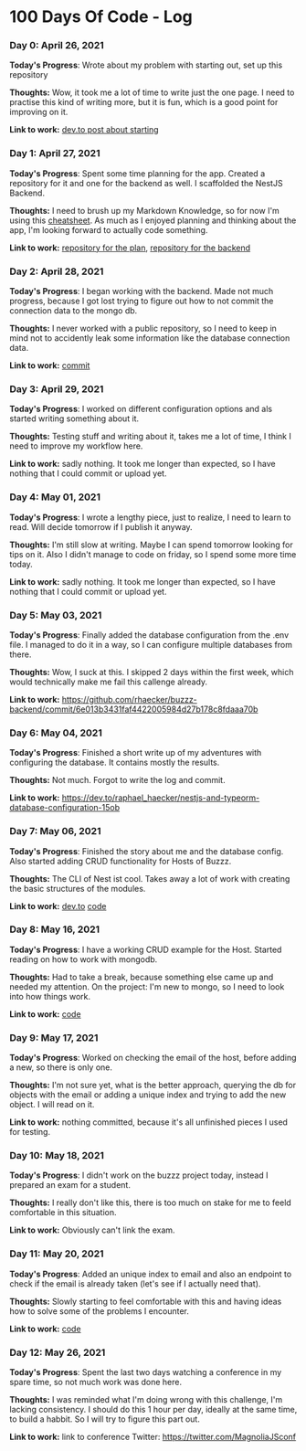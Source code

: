 # 100 Days Of Code - Log

### Day 0: April 26, 2021

**Today's Progress**: Wrote about my problem with starting out, set up this repository

**Thoughts:** Wow, it took me a lot of time to write just the one page. I need to practise this kind of writing more, but it is fun, which is a good point for improving on it.

**Link to work:** [dev.to post about starting](https://dev.to/raphael_haecker/my-problem-with-starting-out-4a7b)

### Day 1: April 27, 2021

**Today's Progress**: Spent some time planning for the app. Created a repository for it and one for the backend as well. I scaffolded the NestJS Backend.

**Thoughts:** I need to brush up my Markdown Knowledge, so for now I'm using this [cheatsheet](https://github.com/adam-p/markdown-here/wiki/Markdown-Cheatsheet). As much as I enjoyed planning and thinking about the app, I'm looking forward to actually code something.

**Link to work:** [repository for the plan](https://github.com/rhaecker/buzzz), [repository for the backend](https://github.com/rhaecker/buzzz-backend)

### Day 2: April 28, 2021

**Today's Progress**: I began working with the backend. Made not much progress, because I got lost trying to figure out how to not commit the connection data to the mongo db.

**Thoughts:** I never worked with a public repository, so I need to keep in mind not to accidently leak some information like the database connection data. 

**Link to work:** [commit](https://github.com/rhaecker/buzzz-backend/commit/91b77fbb2410df4ebc85ed0f94a7df92669d2600)

### Day 3: April 29, 2021

**Today's Progress**: I worked on different configuration options and als started writing something about it.

**Thoughts:** Testing stuff and writing about it, takes me a lot of time, I think I need to improve my workflow here.

**Link to work:** sadly nothing. It took me longer than expected, so I have nothing that I could commit or upload yet.

### Day 4: May 01, 2021

**Today's Progress**: I wrote a lengthy piece, just to realize, I need to learn to read. Will decide tomorrow if I publish it anyway.

**Thoughts:** I'm still slow at writing. Maybe I can spend tomorrow looking for tips on it. Also I didn't manage to code on friday, so I spend some more time today.

**Link to work:** sadly nothing. It took me longer than expected, so I have nothing that I could commit or upload yet.

### Day 5: May 03, 2021

**Today's Progress**: Finally added the database configuration from the .env file. I managed to do it in a way, so I can configure multiple databases from there.

**Thoughts:** Wow, I suck at this. I skipped 2 days within the first week, which would technically make me fail this callenge already.

**Link to work:** https://github.com/rhaecker/buzzz-backend/commit/6e013b3431faf4422005984d27b178c8fdaaa70b

### Day 6: May 04, 2021

**Today's Progress**: Finished a short write up of my adventures with configuring the database. It contains mostly the results.

**Thoughts:** Not much. Forgot to write the log and commit.

**Link to work:** https://dev.to/raphael_haecker/nestjs-and-typeorm-database-configuration-15ob

### Day 7: May 06, 2021

**Today's Progress**: Finished the story about me and the database config. Also started adding CRUD functionality for Hosts of Buzzz.

**Thoughts:** The CLI of Nest ist cool. Takes away a lot of work with creating the basic structures of the modules.

**Link to work:** [dev.to](posthttps://dev.to/raphael_haecker/what-i-learned-about-external-configuration-of-the-database-connection-in-nestjs-3jhh)
[code](https://github.com/rhaecker/buzzz-backend/commit/3df7982726babb3511296876d6fff8541e08ad38)

### Day 8: May 16, 2021

**Today's Progress**: I have a working CRUD example for the Host. Started reading on how to work with mongodb.

**Thoughts:** Had to take a break, because something else came up and needed my attention. On the project: I'm new to mongo, so I need to look into how things work.

**Link to work:** [code](https://github.com/rhaecker/buzzz-backend/commit/2001d0b83311e43c70584706ec4353146a27f9cf)

### Day 9: May 17, 2021

**Today's Progress**: Worked on checking the email of the host, before adding a new, so there is only one.

**Thoughts:** I'm not sure yet, what is the better approach, querying the db for objects with the email or adding a unique index and trying to add the new object. I will read on it. 

**Link to work:** nothing committed, because it's all unfinished pieces I used for testing. 

### Day 10: May 18, 2021

**Today's Progress**: I didn't work on the buzzz project today, instead I prepared an exam for a student.

**Thoughts:** I really don't like this, there is too much on stake for me to feeld comfortable in this situation.

**Link to work:** Obviously can't link the exam.

### Day 11: May 20, 2021

**Today's Progress**: Added an unique index to email and also an endpoint to check if the email is already taken (let's see if I actually need that).

**Thoughts:** Slowly starting to feel comfortable with this and having ideas how to solve some of the problems I encounter. 

**Link to work:** [code](https://github.com/rhaecker/buzzz-backend/commit/6cd3c365dac61f387af174aca108d31b744a5fb5)

### Day 12: May 26, 2021

**Today's Progress**: Spent the last two days watching a conference in my spare time, so not much work was done here.

**Thoughts:** I was reminded what I'm doing wrong with this challenge, I'm lacking consistency. I should do this 1 hour per day, ideally at the same time, to build a habbit. So I will try to figure this part out.

**Link to work:** link to conference Twitter:  https://twitter.com/MagnoliaJSconf
